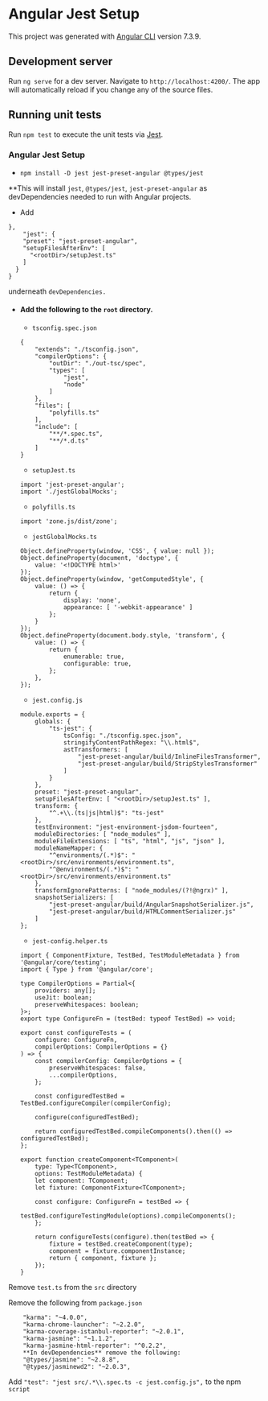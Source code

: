 # Angular Jest Setup

This project was generated with [Angular CLI](https://github.com/angular/angular-cli) version 7.3.9.

## Development server

Run `ng serve` for a dev server. Navigate to `http://localhost:4200/`. The app will automatically reload if you change any of the source files.

## Running unit tests

Run `npm test` to execute the unit tests via [Jest](https://https://jestjs.io/).

### Angular Jest Setup

- ```npm install -D jest jest-preset-angular @types/jest```

**This will install `jest`, `@types/jest`, `jest-preset-angular` as devDependencies needed to run with Angular projects.

- Add
```
},
    "jest": {
    "preset": "jest-preset-angular",
    "setupFilesAfterEnv": [
      "<rootDir>/setupJest.ts"
    ]
  }
}
  ```

underneath `devDependencies.`

- #### Add the following to the `root` directory.
    - `tsconfig.spec.json`
    ```
    {
        "extends": "./tsconfig.json",
        "compilerOptions": {
            "outDir": "./out-tsc/spec",
            "types": [
                "jest",
                "node"
            ]
        },
        "files": [
            "polyfills.ts"
        ],
        "include": [
            "**/*.spec.ts",
            "**/*.d.ts"
        ]
    }
    ```
    - `setupJest.ts`
    ```
    import 'jest-preset-angular';
    import './jestGlobalMocks';
    ```
    - `polyfills.ts`
    ```
    import 'zone.js/dist/zone';
    ```
    - `jestGlobalMocks.ts`
    ```
    Object.defineProperty(window, 'CSS', { value: null });
    Object.defineProperty(document, 'doctype', {
        value: '<!DOCTYPE html>'
    });
    Object.defineProperty(window, 'getComputedStyle', {
        value: () => {
            return {
                display: 'none',
                appearance: [ '-webkit-appearance' ]
            };
        }
    });
    Object.defineProperty(document.body.style, 'transform', {
        value: () => {
            return {
                enumerable: true,
                configurable: true,
            };
        },
    });
    ```
    - `jest.config.js`
    ```
    module.exports = {
        globals: {
            "ts-jest": {
                tsConfig: "./tsconfig.spec.json",
                stringifyContentPathRegex: "\\.html$",
                astTransformers: [
                    "jest-preset-angular/build/InlineFilesTransformer",
                    "jest-preset-angular/build/StripStylesTransformer"
                ]
            }
        },
        preset: "jest-preset-angular",
        setupFilesAfterEnv: [ "<rootDir>/setupJest.ts" ],
        transform: {
            "^.+\\.(ts|js|html)$": "ts-jest"
        },
        testEnvironment: "jest-environment-jsdom-fourteen",
        moduleDirectories: [ "node_modules" ],
        moduleFileExtensions: [ "ts", "html", "js", "json" ],
        moduleNameMapper: {
            "^environments/(.*)$": "<rootDir>/src/environments/environment.ts",
            "^@environments/(.*)$": "<rootDir>/src/environments/environment.ts"
        },
        transformIgnorePatterns: [ "node_modules/(?!@ngrx)" ],
        snapshotSerializers: [
            "jest-preset-angular/build/AngularSnapshotSerializer.js",
            "jest-preset-angular/build/HTMLCommentSerializer.js"
        ]
    };
    ```
    - `jest-config.helper.ts`
    ```
    import { ComponentFixture, TestBed, TestModuleMetadata } from '@angular/core/testing';
    import { Type } from '@angular/core';

    type CompilerOptions = Partial<{
        providers: any[];
        useJit: boolean;
        preserveWhitespaces: boolean;
    }>;
    export type ConfigureFn = (testBed: typeof TestBed) => void;

    export const configureTests = (
        configure: ConfigureFn,
        compilerOptions: CompilerOptions = {}
    ) => {
        const compilerConfig: CompilerOptions = {
            preserveWhitespaces: false,
            ...compilerOptions,
        };

        const configuredTestBed = TestBed.configureCompiler(compilerConfig);

        configure(configuredTestBed);

        return configuredTestBed.compileComponents().then(() => configuredTestBed);
    };

    export function createComponent<TComponent>(
        type: Type<TComponent>,
        options: TestModuleMetadata) {
        let component: TComponent;
        let fixture: ComponentFixture<TComponent>;

        const configure: ConfigureFn = testBed => {
            testBed.configureTestingModule(options).compileComponents();
        };

        return configureTests(configure).then(testBed => {
            fixture = testBed.createComponent(type);
            component = fixture.componentInstance;
            return { component, fixture };
        });
    }
    ```
Remove `test.ts` from the `src` directory

Remove the following from `package.json`
```
    "karma": "~4.0.0",
    "karma-chrome-launcher": "~2.2.0",
    "karma-coverage-istanbul-reporter": "~2.0.1",
    "karma-jasmine": "~1.1.2",
    "karma-jasmine-html-reporter": "^0.2.2",
    **In devDependencies** remove the following:
    "@types/jasmine": "~2.8.8",
    "@types/jasminewd2": "~2.0.3",
```
Add `"test": "jest src/.*\\.spec.ts -c jest.config.js",` to the npm `script`






